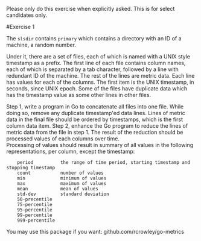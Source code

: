 Please only do this exercise when explicitly asked. This is for select candidates only. 

#Exercise 1

The `slsdir` contains `primary` which contains a directory with an ID of a machine, a random number.

Under it, there are a set of files, each of which is named with a UNIX style timestamp as a prefix.
The first line of each file contains column names, each of which is separated by a tab character,
followed by a line with redundant ID of the machine. The rest of the lines are metric data. Each line
has values for each of the columns. The first item is the UNIX timestamp, in seconds, since UNIX epoch.
Some of the files have duplicate data which has the timestamp value as some other lines in other files.

Step 1, write a program in Go to concatenate all files into one file. While doing so, remove any duplicate timestamp'ed data lines.
Lines of metric data in the final file should be ordered by timestamps, which is the first column data item.
Step 2, enhance the Go program to reduce the lines of metric data from the file in step 1. 
The result of the reduction should be processed values of each columns over time.  
Processing of values should result in summary of all values in the following representations, per column, except
the timestamp:

```
	period			the range of time period, starting timestamp and stopping timestamp
	count 			number of values
	min 			minimum of values
	max 			maximum of values
	mean 			mean of values
	std-dev 		standard deviation
	50-precentile 		
	75-percentile 
	95-percentile 
	99-percentile 
	999-percentile
```

You may use this package if you want:  github.com/rcrowley/go-metrics
